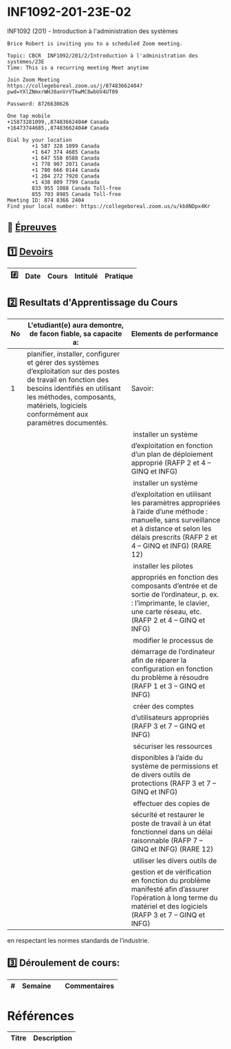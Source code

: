# INF1092-201-23E-02
INF1092 (201) - Introduction à l'administration des systèmes

```
Brice Robert is inviting you to a scheduled Zoom meeting.

Topic: CBCR  INF1092/201/2/Introduction à l'administration des systèmes/23E
Time: This is a recurring meeting Meet anytime

Join Zoom Meeting
https://collegeboreal.zoom.us/j/87483662404?pwd=YXlZNmxrWHJ0anVrVTkwMC8wbUV4UT09

Password: 8726630626

One tap mobile
+15873281099,,87483662404# Canada
+16473744685,,87483662404# Canada

Dial by your location
        +1 587 328 1099 Canada
        +1 647 374 4685 Canada
        +1 647 558 0588 Canada
        +1 778 907 2071 Canada
        +1 780 666 0144 Canada
        +1 204 272 7920 Canada
        +1 438 809 7799 Canada
        833 955 1088 Canada Toll-free
        855 703 8985 Canada Toll-free
Meeting ID: 874 8366 2404
Find your local number: https://collegeboreal.zoom.us/u/kb8NDpx4Kr
```


## :date: [Épreuves](.epreuves)

## :one: [Devoirs](Devoirs)

|:hash: | Date   | Cours                      | Intitulé                            |  Pratique                                                     |
|-------|--------|:---------------------------|:------------------------------------|:--------------------------------------------------------------|


## :two: Resultats d'Apprentissage du Cours

|No|L'etudiant(e) aura demontre, de facon fiable, sa capacite a:      |          Elements de performance                               | 
|--|------------------------------------------------------------------|:---------------------------------------------------------------| 
| 1| planifier, installer, configurer et gérer des systèmes d’exploitation sur des postes de travail en fonction des besoins identifiés en utilisant les méthodes, composants, matériels, logiciels conformément aux paramètres documentés.    | Savoir:                                                        | 
| | |  installer un système d’exploitation en fonction d’un plan de déploiement approprié (RAFP 2 et 4 – GINQ et INFG) |
| | |  installer un système d’exploitation en utilisant les paramètres appropriées à l’aide d’une méthode : manuelle, sans surveillance et à distance et selon les délais prescrits (RAFP 2 et 4 – GINQ et INFG) (RARE 12) |
| | |  installer les pilotes appropriés en fonction des composants d’entrée et de sortie de l’ordinateur, p. ex. : l’imprimante, le clavier, une carte réseau, etc. (RAFP 2 et 4 – GINQ et INFG) |
| | |  modifier le processus de démarrage de l’ordinateur afin de réparer la configuration en fonction du problème à résoudre (RAFP 1 et 3 – GINQ et INFG) |
| | |  créer des comptes d’utilisateurs appropriés (RAFP 3 et 7 – GINQ et INFG) |
| | |  sécuriser les ressources disponibles à l’aide du système de permissions et de divers outils de protections (RAFP 3 et 7 – GINQ et INFG) |
| | |  effectuer des copies de sécurité et restaurer le poste de travail à un état fonctionnel dans un délai raisonnable (RAFP 7 – GINQ et INFG) (RARE 12) |
| | |  utiliser les divers outils de gestion et de vérification en fonction du problème manifesté afin d’assurer l’opération à long terme du matériel et des logiciels (RAFP 3 et 7 – GINQ et INFG) |




en respectant les normes standards de l’industrie.


## :three: Déroulement de cours:

|# | Semaine|                                          |     Commentaires                                                   |
|--|:------:|:-----------------------------------------|:-------------------------------------------------------------------|


# Références


| Titre                                                                                      | Description                        |
|--------------------------------------------------------------------------------------------|------------------------------------|

